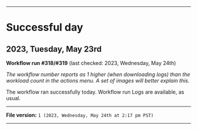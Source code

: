 
***

# Successful day

## 2023, Tuesday, May 23rd

**Workflow run #318/#319** (last checked: 2023, Wednesday, May 24th)

_The workflow number reports as 1 higher (when downloading logs) than the workload count in the actions menu. A set of images will better explain this._

The workflow ran successfully today. Workflow run Logs are available, as usual.

***

**File version:** `1 (2023, Wednesday, May 24th at 2:17 pm PST)`

***
